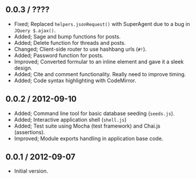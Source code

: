 
0.0.3 / ????
------------

 * Fixed; Replaced `helpers.jsonRequest()` with SuperAgent due to a bug in `JQuery $.ajax()`.
 * Added; Sage and bump functions for posts.
 * Added; Delete function for threads and posts.
 * Changed; Client-side router to use hashbang urls (`#!`).
 * Added; Password function for posts.
 * Improved; Converted formular to an inline element and gave it a sleek design.
 * Added; Cite and comment functionality. Really need to improve timing.
 * Added; Code syntax highlighting with CodeMirror.

0.0.2 / 2012-09-10
------------------

 * Added; Command line tool for basic database seeding (`seeds.js`).
 * Added; Interactive application shell (`shell.js`)
 * Added; Test suite using Mocha (test framework) and Chai.js (assertions).
 * Improved; Module exports handling in application base code.

0.0.1 / 2012-09-07
------------------

  * Initial version.
